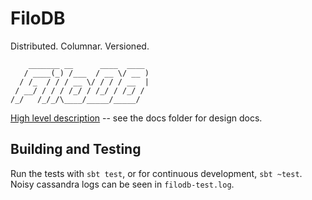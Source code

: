 # FiloDB
Distributed.  Columnar.  Versioned.

```
    _______ __      ____  ____ 
   / ____(_) /___  / __ \/ __ )
  / /_  / / / __ \/ / / / __  |
 / __/ / / / /_/ / /_/ / /_/ / 
/_/   /_/_/\____/_____/_____/  
```

[High level description](http://velvia.github.io/presentations/2014-filodb/#/) -- see the docs folder for design docs.

## Building and Testing

Run the tests with `sbt test`, or for continuous development, `sbt ~test`.  Noisy cassandra logs can be seen in `filodb-test.log`.
